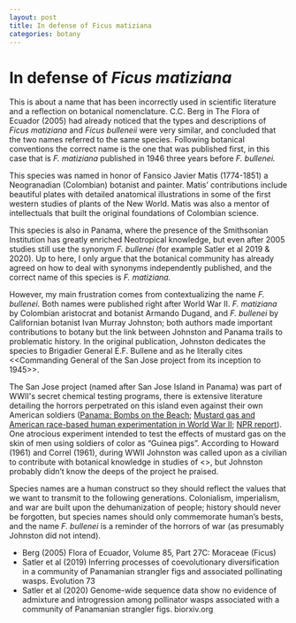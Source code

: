 ```yaml
---
layout: post
title: In defense of Ficus matiziana
categories: botany
---
```

# In defense of _Ficus matiziana_

This is about a name that has been incorrectly used in scientific literature and a reflection on botanical nomenclature. C.C. Berg in The Flora of Ecuador (2005) had already noticed that the types and descriptions of _Ficus matiziana_ and _Ficus bulleneii_ were very similar, and concluded that the two names referred to the same species. Following botanical conventions the correct name is the one that was published first, in this case that is _F. matiziana_ published in 1946 three years before _F. bullenei._ 

This species was named in honor of Fansico Javier Matis (1774-1851) a Neogranadian (Colombian) botanist and painter. Matis’ contributions include beautiful plates with detailed anatomical illustrations in some of the first western studies of plants of the New World. Matis was also a mentor of intellectuals that built the original foundations of Colombian science.

This species is also in Panama, where the presence of the Smithsonian Institution has greatly enriched Neotropical knowledge, but even after 2005 studies still use the synonym _F. bullenei_ (for example Satler et al 2019 & 2020). Up to here, I only argue that the botanical community has already agreed on how to deal with synonyms independently published, and the correct name of this species is _F. matiziana._

However, my main frustration comes from contextualizing the name _F. bullenei._ Both names were published right after World War II. _F. matiziana_ by Colombian aristocrat and botanist Armando Dugand, and _F. bullenei_ by Californian botanist Ivan Murray Johnston; both authors made important contributions to botany but the link between Johnston and Panama trails to problematic history. In the original publication, Johnston dedicates the species to Brigadier General E.F. Bullene and as he literally cites <<Commanding General of the San Jose project from its inception to 1945>>. 

The San Jose project (named after San Jose Island in Panama) was part of WWII's secret chemical testing programs, there is extensive literature detailing the horrors perpetrated on this island even against their own American soldiers ([Panama: Bombs on the Beach](https://journals.sagepub.com/doi/full/10.2968/058004014); [Mustard gas and American race-based human experimentation in World War II](https://go.gale.com/ps/i.do?id=GALE%7CA186516801&sid=googleScholar&v=2.1&it=r&linkaccess=abs&issn=10731105&p=AONE&sw=w&userGroupName=anon%7Ec1a9a120); [NPR report](https://www.npr.org/2015/06/22/415194765/u-s-troops-tested-by-race-in-secret-world-war-ii-chemical-experiments)). One atrocious experiment intended to test the effects of mustard gas on the skin of men using soldiers of color as “Guinea pigs”. According to Howard (1961) and Correl (1961), during WWII Johnston was called upon as a civilian to contribute with botanical knowledge in studies of <<means of defoliating tropical forests by the use of chemicals>>, but Johnston probably didn’t know the deeps of the project he praised. 

Species names are a human construct so they should reflect the values that we want to transmit to the following generations. Colonialism, imperialism, and war are built upon the dehumanization of people; history should never be forgotten, but species names should only commemorate human’s bests, and the name _F. bullenei_ is a reminder of the horrors of war (as presumably Johnston did not intend).

- Berg (2005) Flora of Ecuador, Volume 85, Part 27C: Moraceae (Ficus)
- Satler et al (2019) Inferring processes of coevolutionary diversification in a community of Panamanian strangler figs and associated pollinating wasps. Evolution 73
- Satler et al (2020) Genome-wide sequence data show no evidence of admixture and introgression among pollinator wasps associated with a community of Panamanian strangler figs. biorxiv.org

